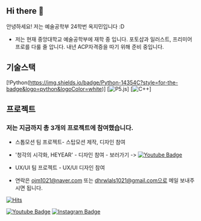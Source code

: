 ## Hi there 👋

안녕하세요! 저는 예술공학부 24학번 옥지민입니다 :D


- 저는 현재 중앙대학교 예술공학부에 재학 중 입니다. 
포토샵과 일러스트, 프리미어 프로를 다룰 줄 압니다. 내년 ACP자격증을 따기 위해 준비 중입니다.

## 기술스택
[!Python(https://img.shields.io/badge/Python-14354C?style=for-the-badge&logo=python&logoColor=white)]
[![P5.js](https://img.shields.io/badge/p5%20js-ED225D?style=for-the-badge&logo=p5dotjs&logoColor=white)]
[![C++](https://img.shields.io/badge/C%2B%2B-00599C?style=for-the-badge&logo=c%2B%2B&logoColor=white)]

## 프로젝트
###  저는 지금까지 총 3개의 프로젝트에 참여했습니다.
- 스톱모션 팀 프로젝트- 스탑모션 제작, 디자인 참여
- '청각의 시각화, HEYEAR' - 디자인 참여 - 보러가기 -> [![Youtube Badge](https://img.shields.io/badge/Youtube-ff0000?style=flat-square&logo=youtube&link=https://www.youtube.com/watch?v=Mjarsi7XNoo)](https://www.youtube.com/watch?v=Mjarsi7XNoo) 
- <OASIS> UX/UI 팀 프로젝트 - UX/UI 디자인 참여

- 연락은 ojm1021@naver.com 또는 dhrwlals1021@gmail.com으로 메일 보내주시면 됩니다.

[![Hits](https://hits.seeyoufarm.com/api/count/incr/badge.svg?url=https%3A%2F%2Fgithub.com%2FOkJimin%2Fhit-counter&count_bg=%2379C83D&title_bg=%23555555&icon=&icon_color=%23E7E7E7&title=hits&edge_flat=false)](https://hits.seeyoufarm.com)


[![Youtube Badge](https://img.shields.io/badge/Youtube-ff0000?style=flat-square&logo=youtube&link=https://www.youtube.com/@dhrwlals1021)](https://www.youtube.com/@dhrwlals1021) 
[![Instagram Badge](https://img.shields.io/badge/-Instagram-dd2a7b?style=flat-square&logo=instagram&logoColor=white&link=https://www.instagram.com/okive_at/)](https://www.instagram.com/okive_at/) 



